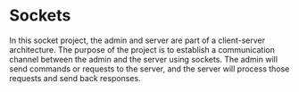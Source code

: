 # Sockets
In this socket project, the admin and server are part of a client-server architecture. The purpose of the project is to establish a communication channel between the admin and the server using sockets. The admin will send commands or requests to the server, and the server will process those requests and send back responses.
